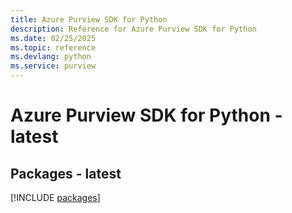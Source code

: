 ```yaml
---
title: Azure Purview SDK for Python
description: Reference for Azure Purview SDK for Python
ms.date: 02/25/2025
ms.topic: reference
ms.devlang: python
ms.service: purview
---
```

# Azure Purview SDK for Python - latest
## Packages - latest
[!INCLUDE [packages](purview-index.md)]